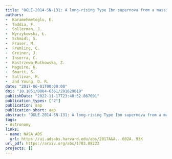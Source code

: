 ```yaml
---
title: "OGLE-2014-SN-131: A long-rising Type Ibn supernova from a massive progenitor"
authors:
-  Karamehmetoglu, E.
-  Taddia, F.
-  Sollerman, J.
-  Wyrzykowski, Ł.
-  Schmidl, S.
-  Fraser, M.
-  Fremling, C.
-  Greiner, J.
-  Inserra, C.
-  Kostrzewa-Rutkowska, Z.
-  Maguire, K.
-  Smartt, S.
-  Sullivan, M.
-  and Young, D. R.
date: "2017-06-01T00:00:00"
doi: "10.1051/0004-6361/201629619"
publishDate: "2022-11-17T23:40:52.867091"
publication_types: ["2"]
publication: aap
publication_short: aap
abstract: "OGLE-2014-SN-131: A long-rising Type Ibn supernova from a massive progenitor"
tags:
- Astronomy
links:
- name: NASA ADS
  url: https://ui.adsabs.harvard.edu/abs/2017A&A...602A..93K
url_pdf: https://arxiv.org/abs/1703.08222
projects: []
---
```

